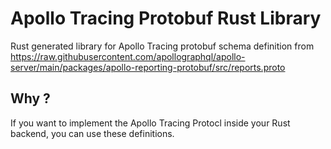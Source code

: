 # Apollo Tracing Protobuf Rust Library

Rust generated library for Apollo Tracing protobuf schema definition from
https://raw.githubusercontent.com/apollographql/apollo-server/main/packages/apollo-reporting-protobuf/src/reports.proto

## Why ?

If you want to implement the Apollo Tracing Protocl inside your Rust backend, you can use these definitions.
